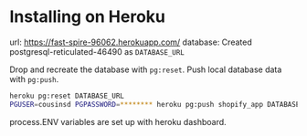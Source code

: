 # Installing on Heroku

url: https://fast-spire-96062.herokuapp.com/
database: Created postgresql-reticulated-46490 as ``DATABASE_URL``

Drop and recreate the database with ``pg:reset``. Push local database data with ``pg:push``.

```bash
heroku pg:reset DATABASE_URL
PGUSER=cousinsd PGPASSWORD=******** heroku pg:push shopify_app DATABASE_URL
```

process.ENV variables are set up with heroku dashboard.
